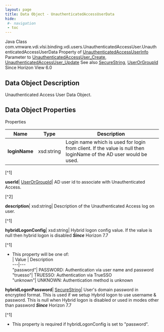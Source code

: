 ```yaml
---
layout: page
title: Data Object - UnauthenticatedAccessUserData
hide:
 #- navigation
 - toc
---
```






Java Class
    com.vmware.vdi.vlsi.binding.vdi.users.UnauthenticatedAccessUser.UnauthenticatedAccessUserData
Property of
     [UnauthenticatedAccessUserInfo](vdi.users.UnauthenticatedAccessUser.UnauthenticatedAccessUserInfo.md#field_detail)
Parameter to
     [UnauthenticatedAccessUser_Create](vdi.users.UnauthenticatedAccessUser.md#create), [UnauthenticatedAccessUser_Update](vdi.users.UnauthenticatedAccessUser.md#update)
See also
     [SecureString](vdi.util.SecureString.md), [UserOrGroupId](vdi.entity.UserOrGroupId.md)
Since 
    Horizon View 6.0

## Data Object Description 

Unauthenticated Access User Data Object. 

## Data Object Properties

Properties

Name |  Type |  Description   
---|---|---  
**loginName**|  xsd:string|  Login name which is used for login from client. If the value is null then loginName of the AD user would be used.   


[^1]

  
**userId**| [UserOrGroupId](vdi.entity.UserOrGroupId.md)|  AD user id to associate with Unauthenticated Access.   


[^2]

  
**description**|  xsd:string|  Description of the Unauthenticated Access log on user.   


[^1]

  
**hybridLogonConfig**|  xsd:string|  Hybrid logon config value. If the value is null then hybrid logon is disabled  **_Since_** Horizon 7.7  


[^1]
  * This property will be one of:  
|  Value |  Description   
---|---  
"password"| PASSWORD: Authentication via user name and password  
"truesso"| TRUESSO: Authentication via TrueSSO  
"unknown"| UNKNOWN: Authentication method is unknown  

  
**hybridLogonPassword**| [SecureString](vdi.util.SecureString.md)|  User's domain password in encrypted format. This is used if we setup Hybrid logon to use username & password. This is null when Hybrid logon is disabled or used in modes other than password  **_Since_** Horizon 7.7  


[^1]
  * This property is required if hybridLogonConfig is set to "password".

  
  

  

